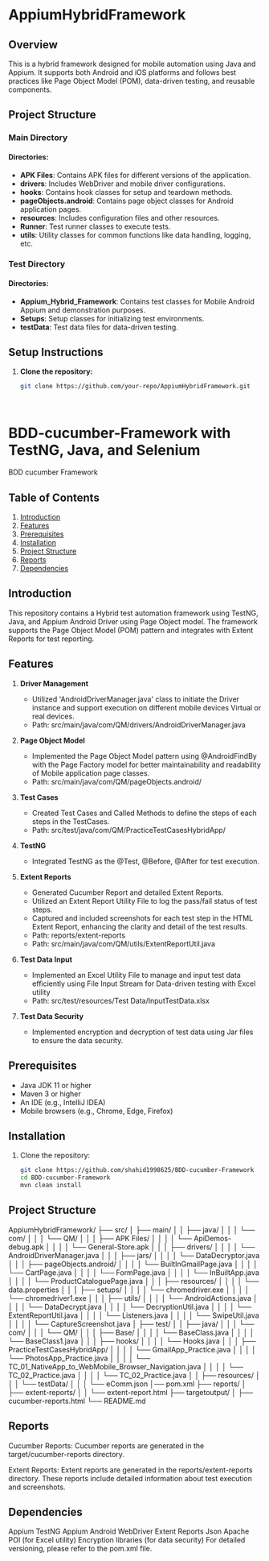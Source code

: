 # AppiumHybridFramework

## Overview
This is a hybrid framework designed for mobile automation using Java and Appium. It supports both Android and iOS platforms and follows best practices like Page Object Model (POM), data-driven testing, and reusable components.

## Project Structure

### Main Directory


#### Directories:
- **APK Files**: Contains APK files for different versions of the application.
- **drivers**: Includes WebDriver and mobile driver configurations.
- **hooks**: Contains hook classes for setup and teardown methods.
- **pageObjects.android**: Contains page object classes for Android application pages.
- **resources**: Includes configuration files and other resources.
- **Runner**: Test runner classes to execute tests.
- **utils**: Utility classes for common functions like data handling, logging, etc.

### Test Directory



#### Directories:
- **Appium_Hybrid_Framework**: Contains test classes for Mobile Android Appium and demonstration purposes.
- **Setups**: Setup classes for initializing test environments.
- **testData**: Test data files for data-driven testing.

## Setup Instructions

1. **Clone the repository:**
   ```sh
   git clone https://github.com/your-repo/AppiumHybridFramework.git




# BDD-cucumber-Framework with TestNG, Java, and Selenium
BDD cucumber Framework

## Table of Contents
1. [Introduction](#introduction)
2. [Features](#features)
3. [Prerequisites](#prerequisites)
4. [Installation](#installation)
5. [Project Structure](#project-structure)
6. [Reports](#reports)
7. [Dependencies](#dependencies)


## Introduction
This repository contains a Hybrid test automation framework using TestNG, Java, and Appium Android Driver using Page Object model.
The framework supports the Page Object Model (POM) pattern and integrates with Extent Reports for test reporting.

## Features
1. **Driver Management**
    - Utilized 'AndroidDriverManager.java' class to initiate the Driver instance and support execution on different mobile devices Virtual or real devices.
    - Path: src/main/java/com/QM/drivers/AndroidDriverManager.java

2. **Page Object Model**
    - Implemented the Page Object Model pattern using @AndroidFindBy with the Page Factory model for better maintainability and readability of Mobile application page classes.
    - Path: src/main/java/com/QM/pageObjects.android/

3. **Test Cases**
    - Created Test Cases and Called Methods to define the steps of each steps in the TestCases.
    - Path: src/test/java/com/QM/PracticeTestCasesHybridApp/

4. **TestNG**
    - Integrated TestNG as the @Test, @Before, @After for test execution.
    
5. **Extent Reports**
    - Generated Cucumber Report and detailed Extent Reports.
    - Utilized an Extent Report Utility File to log the pass/fail status of test steps.
    - Captured and included screenshots for each test step in the HTML Extent Report, enhancing the clarity and detail of the test results.
    - Path: reports/extent-reports
    - Path: src/main/java/com/QM/utils/ExtentReportUtil.java

6. **Test Data Input**
    - Implemented an Excel Utility File to manage and input test data efficiently using File Input Stream for Data-driven testing with Excel utility
    - Path: src/test/resources/Test Data/InputTestData.xlsx

7. **Test Data Security**
    - Implemented encryption and decryption of test data using Jar files to ensure the data security.


## Prerequisites
- Java JDK 11 or higher
- Maven 3 or higher
- An IDE (e.g., IntelliJ IDEA)
- Mobile browsers (e.g., Chrome, Edge, Firefox)

## Installation
1. Clone the repository:
   ```bash
   git clone https://github.com/shahid1998625/BDD-cucumber-Framework
   cd BDD-cucumber-Framework
   mvn clean install

## Project Structure
AppiumHybridFramework/
├── src/
│   ├── main/
│   │   ├── java/
│   │   │   └── com/
│   │   │       └── QM/
│   │   │           ├── APK Files/
│   │   │           │   └── ApiDemos-debug.apk
│   │   │           │   └── General-Store.apk
│   │   │           ├── drivers/
│   │   │           │   └── AndroidDriverManager.java
│   │   │           ├── jars/
│   │   │           │   └── DataDecryptor.java
│   │   │           ├── pageObjects.android/
│   │   │           │   └── BuiltInGmailPage.java
│   │   │           │   └── CartPage.java
│   │   │           │   └── FormPage.java
│   │   │           │   └── InBuiltApp.java
│   │   │           │   └── ProductCataloguePage.java
│   │   │           ├── resources/
│   │   │           │   └── data.properties
│   │   │           ├── setups/
│   │   │           │    └── chromedriver.exe
│   │   │           │    └── chromedriver1.exe
│   │   │           ├── utils/
│   │   │           │    └── AndroidActions.java
│   │   │           │    └── DataDecrypt.java
│   │   │           │    └── DecryptionUtil.java
│   │   │           │    └── ExtentReportUtil.java
│   │   │           │    └── Listeners.java
│   │   │           │    └── SwipeUtil.java
│   │   │           │    └── CaptureScreenshot.java
│   ├── test/
│   │   ├── java/
│   │   │   └── com/
│   │   │       └── QM/
│   │   │           ├── Base/
│   │   │           │    └── BaseClass.java
│   │   │           │    └── BaseClass1.java
│   │   │           ├── hooks/
│   │   │           │   └── Hooks.java
│   │   │           ├── PracticeTestCasesHybridApp/
│   │   │           │   └── GmailApp_Practice.java
│   │   │           │   └── PhotosApp_Practice.java
│   │   │           │   └── TC_01_NativeApp_to_WebMobile_Browser_Navigation.java
│   │   │           │   └── TC_02_Practice.java
│   │   │           │   └── TC_02_Practice.java
│   │   ├── resources/
│   │   │   └── testData/
│   │   │       └── eComm.json
│── pom.xml
├── reports/
│   ├── extent-reports/
│   │  └── extent-report.html
├── targetoutput/
│   ├── cucumber-reports.html
└── README.md



## Reports
Cucumber Reports:
Cucumber reports are generated in the target/cucumber-reports directory.

Extent Reports:
Extent reports are generated in the reports/extent-reports directory. These reports include detailed information about test execution and screenshots.

## Dependencies
Appium
TestNG
Appium Android WebDriver
Extent Reports
Json
Apache POI (for Excel utility)
Encryption libraries (for data security)
For detailed versioning, please refer to the pom.xml file.
